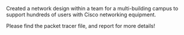 Created a network design within a team for a multi-building campus to support hundreds of users with Cisco networking equipment.

Please find the packet tracer file, and report for more details!
